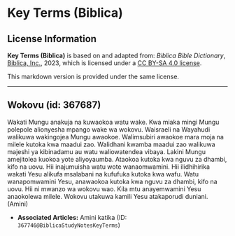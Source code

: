 # Key Terms (Biblica)

## License Information

**Key Terms (Biblica)** is based on and adapted from: _Biblica Bible Dictionary_, [Biblica, Inc.](https://www.biblica.com/), 2023, which is licensed under a [CC BY-SA 4.0 license](https://creativecommons.org/licenses/by-sa/4.0/legalcode.en).

This markdown version is provided under the same license.



--------------------------------

## Wokovu (id: 367687)

Wakati Mungu anakuja na kuwaokoa watu wake. Kwa miaka mingi Mungu polepole alionyesha mpango wake wa wokovu. Waisraeli na Wayahudi walikuwa wakingojea Mungu awaokoe. Walimsubiri awaokoe mara moja na milele kutoka kwa maadui zao. Walidhani kwamba maadui zao walikuwa majeshi ya kibinadamu au watu waliowatendea vibaya. Lakini Mungu amejitolea kuokoa yote aliyoyaumba. Ataokoa kutoka kwa nguvu za dhambi, kifo na uovu. Hii inajumuisha watu wote wanaomwamini. Hii ilidhihirika wakati Yesu alikufa msalabani na kufufuka kutoka kwa wafu. Watu wanapomwamini Yesu, anawaokoa kutoka kwa nguvu za dhambi, kifo na uovu. Hii ni mwanzo wa wokovu wao. Kila mtu anayemwamini Yesu anaokolewa milele. Wokovu utakuwa kamili Yesu atakaporudi duniani. (Amini)

* **Associated Articles:** Amini katika (ID: `367746@BiblicaStudyNotesKeyTerms`)

